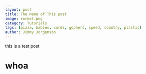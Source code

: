 ```yaml
---
layout: post
title: The Name of This post
image: rocket.png
category: Tutorials
tags: [pizza, babies, curds, gophers, speed, country, plastic]
author: Jimmy Jorgenson
---
```


this is a test post

# whoa
